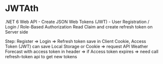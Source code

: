 # JWTAth
.NET 6 Web API - Create JSON Web Tokens (JWT) - User Registration / Login / Role-Based Authorization
Read Claim and create refresh token on Server side

Step: Register => Login => Refresh token save in Client Cookie, Access Token (JWT) can save Local Storage or Cookie 
=> request API Weather Forecast with access token in header 
=> if Access token expires => need call refresh-token api to get new tokens

